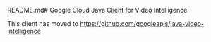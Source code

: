 README.md# Google Cloud Java Client for Video Intelligence
 
This client has moved to https://github.com/googleapis/java-video-intelligence